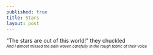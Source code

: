 ```yaml
---
published: true
title: Stars
layout: post
---
```

"The stars are out of this world!" they chuckled
<br/>
<i style="font-size:10px;">And I almost missed the pain woven carefully in the rough fabric of their voice</i>